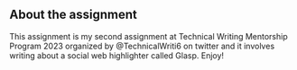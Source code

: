 ## About the assignment

This assignment is my second assignment at Technical Writing Mentorship Program 2023 organized by @TechnicalWriti6 on twitter and it involves writing about a social web highlighter called Glasp. Enjoy!
